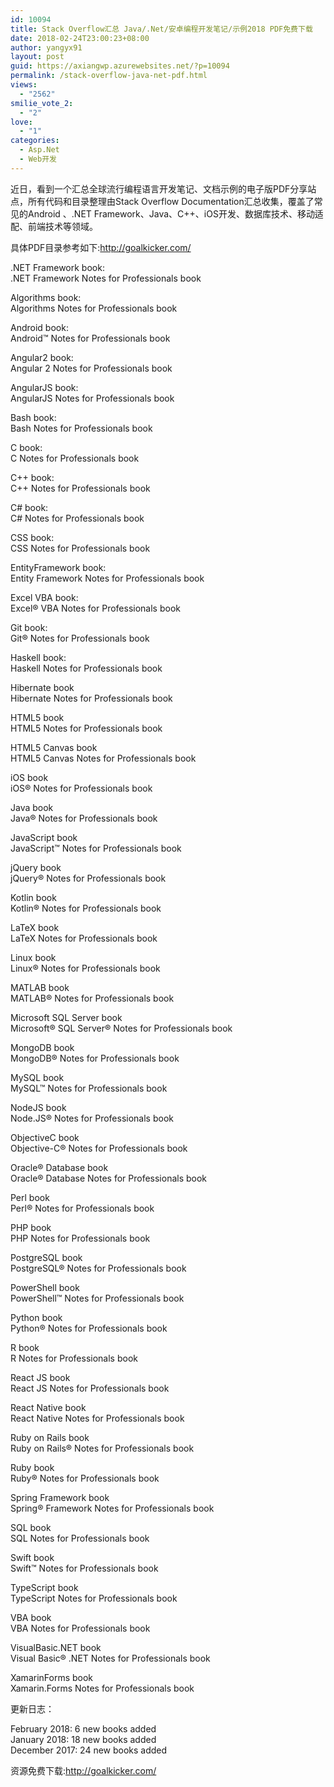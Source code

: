 ```yaml
---
id: 10094
title: Stack Overflow汇总 Java/.Net/安卓编程开发笔记/示例2018 PDF免费下载
date: 2018-02-24T23:00:23+08:00
author: yangyx91
layout: post
guid: https://axiangwp.azurewebsites.net/?p=10094
permalink: /stack-overflow-java-net-pdf.html
views:
  - "2562"
smilie_vote_2:
  - "2"
love:
  - "1"
categories:
  - Asp.Net
  - Web开发
---
```

<div class="notice">
  <p>
    近日，看到一个汇总全球流行编程语言开发笔记、文档示例的电子版PDF分享站点，所有代码和目录整理由Stack Overflow Documentation汇总收集，覆盖了常见的Android 、.NET Framework、Java、C++、iOS开发、数据库技术、移动适配、前端技术等领域。
  </p>
  
  <p>
    具体PDF目录参考如下:<a href="http://goalkicker.com/" target="_blank"  rel="nofollow" >http://goalkicker.com/</a>
  </p>
  
  <p>
    .NET Framework book:<br /> .NET Framework Notes for Professionals book
  </p>
  
  <p>
    Algorithms book:<br /> Algorithms Notes for Professionals book
  </p>
  
  <p>
    Android book:<br /> Android™ Notes for Professionals book
  </p>
  
  <p>
    Angular2 book:<br /> Angular 2 Notes for Professionals book
  </p>
  
  <p>
    AngularJS book:<br /> AngularJS Notes for Professionals book
  </p>
  
  <p>
    Bash book:<br /> Bash Notes for Professionals book
  </p>
  
  <p>
    C book:<br /> C Notes for Professionals book
  </p>
  
  <p>
    C++ book:<br /> C++ Notes for Professionals book
  </p>
  
  <p>
    C# book:<br /> C# Notes for Professionals book
  </p>
  
  <p>
    CSS book:<br /> CSS Notes for Professionals book
  </p>
  
  <p>
    EntityFramework book:<br /> Entity Framework Notes for Professionals book
  </p>
  
  <p>
    Excel VBA book:<br /> Excel® VBA Notes for Professionals book
  </p>
  
  <p>
    Git book:<br /> Git® Notes for Professionals book
  </p>
  
  <p>
    Haskell book:<br /> Haskell Notes for Professionals book
  </p>
  
  <p>
    Hibernate book<br /> Hibernate Notes for Professionals book
  </p>
  
  <p>
    HTML5 book<br /> HTML5 Notes for Professionals book
  </p>
  
  <p>
    HTML5 Canvas book<br /> HTML5 Canvas Notes for Professionals book
  </p>
  
  <p>
    iOS book<br /> iOS® Notes for Professionals book
  </p>
  
  <p>
    Java book<br /> Java® Notes for Professionals book
  </p>
  
  <p>
    JavaScript book<br /> JavaScript™ Notes for Professionals book
  </p>
  
  <p>
    jQuery book<br /> jQuery® Notes for Professionals book
  </p>
  
  <p>
    Kotlin book<br /> Kotlin® Notes for Professionals book
  </p>
  
  <p>
    LaTeX book<br /> LaTeX Notes for Professionals book
  </p>
  
  <p>
    Linux book<br /> Linux® Notes for Professionals book
  </p>
  
  <p>
    MATLAB book<br /> MATLAB® Notes for Professionals book
  </p>
  
  <p>
    Microsoft SQL Server book<br /> Microsoft® SQL Server® Notes for Professionals book
  </p>
  
  <p>
    MongoDB book<br /> MongoDB® Notes for Professionals book
  </p>
  
  <p>
    MySQL book<br /> MySQL™ Notes for Professionals book
  </p>
  
  <p>
    NodeJS book<br /> Node.JS® Notes for Professionals book
  </p>
  
  <p>
    ObjectiveC book<br /> Objective-C® Notes for Professionals book
  </p>
  
  <p>
    Oracle® Database book<br /> Oracle® Database Notes for Professionals book
  </p>
  
  <p>
    Perl book<br /> Perl® Notes for Professionals book
  </p>
  
  <p>
    PHP book<br /> PHP Notes for Professionals book
  </p>
  
  <p>
    PostgreSQL book<br /> PostgreSQL® Notes for Professionals book
  </p>
  
  <p>
    PowerShell book<br /> PowerShell™ Notes for Professionals book
  </p>
  
  <p>
    Python book<br /> Python® Notes for Professionals book
  </p>
  
  <p>
    R book<br /> R Notes for Professionals book
  </p>
  
  <p>
    React JS book<br /> React JS Notes for Professionals book
  </p>
  
  <p>
    React Native book<br /> React Native Notes for Professionals book
  </p>
  
  <p>
    Ruby on Rails book<br /> Ruby on Rails® Notes for Professionals book
  </p>
  
  <p>
    Ruby book<br /> Ruby® Notes for Professionals book
  </p>
  
  <p>
    Spring Framework book<br /> Spring® Framework Notes for Professionals book
  </p>
  
  <p>
    SQL book<br /> SQL Notes for Professionals book
  </p>
  
  <p>
    Swift book<br /> Swift™ Notes for Professionals book
  </p>
  
  <p>
    TypeScript book<br /> TypeScript Notes for Professionals book
  </p>
  
  <p>
    VBA book<br /> VBA Notes for Professionals book
  </p>
  
  <p>
    VisualBasic.NET book<br /> Visual Basic® .NET Notes for Professionals book
  </p>
  
  <p>
    XamarinForms book<br /> Xamarin.Forms Notes for Professionals book
  </p>
  
  <p>
    更新日志：
  </p>
  
  <p>
    February 2018: 6 new books added<br /> January 2018: 18 new books added<br /> December 2017: 24 new books added
  </p>
  
  <p>
    资源免费下载:<a href="http://goalkicker.com/" target="_blank"  rel="nofollow" >http://goalkicker.com/</a>
  </p>
</div>